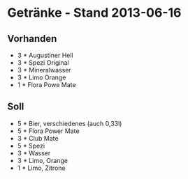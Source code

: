 # Getränke - Stand 2013-06-16

## Vorhanden

  * 3 * Augustiner Hell
  * 3 * Spezi Original
  * 3 * Mineralwasser
  * 3 * Limo Orange
  * 1 * Flora Powe Mate
 
## Soll
  * 5 * Bier, verschiedenes (auch 0,33l)
  * 5 * Flora Power Mate
  * 3 * Club Mate
  * 5 * Spezi
  * 3 * Wasser
  * 3 * Limo, Orange
  * 1 * Limo, Zitrone
